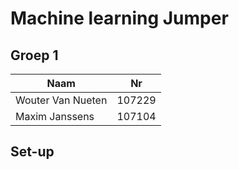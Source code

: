 # Machine learning Jumper
## Groep 1
|Naam|Nr|
|-|-|
|Wouter Van Nueten|107229|
|Maxim Janssens|107104|

## Set-up
